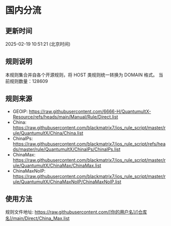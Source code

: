 # 国内分流

## 更新时间
2025-02-19 10:51:21 (北京时间)

## 规则说明
本规则集合并自各个开源规则，将 HOST 类规则统一转换为 DOMAIN 格式。
当前规则数量：128609

## 规则来源
- GEOIP: https://raw.githubusercontent.com/6666-H/QuantumultX-Resource/refs/heads/main/Manual/Rule/Direct.list
- China: https://raw.githubusercontent.com/blackmatrix7/ios_rule_script/master/rule/QuantumultX/China/China.list
- ChinaIPs: https://raw.githubusercontent.com/blackmatrix7/ios_rule_script/refs/heads/master/rule/QuantumultX/ChinaIPs/ChinaIPs.list
- ChinaMax: https://raw.githubusercontent.com/blackmatrix7/ios_rule_script/master/rule/QuantumultX/ChinaMax/ChinaMax.list
- ChinaMaxNoIP: https://raw.githubusercontent.com/blackmatrix7/ios_rule_script/master/rule/QuantumultX/ChinaMaxNoIP/ChinaMaxNoIP.list

## 使用方法
规则文件地址: https://raw.githubusercontent.com/[你的用户名]/[仓库名]/main/Direct/China_Max.list

